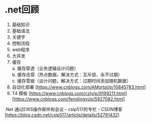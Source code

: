 # .net回顾
1. 基础知识
2. 基础语法
3. 关键字
4. 控制流程
5. web程序
6. 大并发
7. 缓存  
  a. 缓存穿透（业务逻辑设计问题）  
  b. 缓存击穿（热点数据，解决方式：互斥锁、永不过期）  
  c. 缓存雪崩（设计问题，解决方式：过期时间添加随机数据）
8. 自动化部署
   [https://www.cnblogs.com/AMortal/p/10845783.html]
9. T4 模板
  [https://www.cnblogs.com/czly/p/9199211.html]
  [https://www.cnblogs.com/fenglingyi/p/5927082.html]

  .Net 通过EWS操作邮件和会议 - cslp517的专栏 - CSDN博客[https://blog.csdn.net/cslp517/article/details/52791432]